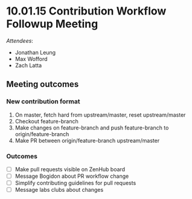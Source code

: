 # 10.01.15 Contribution Workflow Followup Meeting

_Attendees_:

- Jonathan Leung
- Max Wofford
- Zach Latta

## Meeting outcomes

### New contribution format

1. On master, fetch hard from upstream/master, reset upstream/master
2. Checkout feature-branch
3. Make changes on feature-branch and push feature-branch to
   origin/feature-branch
4. Make PR between origin/feature-branch upstream/master

### Outcomes

- [ ] Make pull requests visible on ZenHub board
- [ ] Message Bogidon about PR workflow change
- [ ] Simplify contributing guidelines for pull requests
- [ ] Message labs clubs about changes
